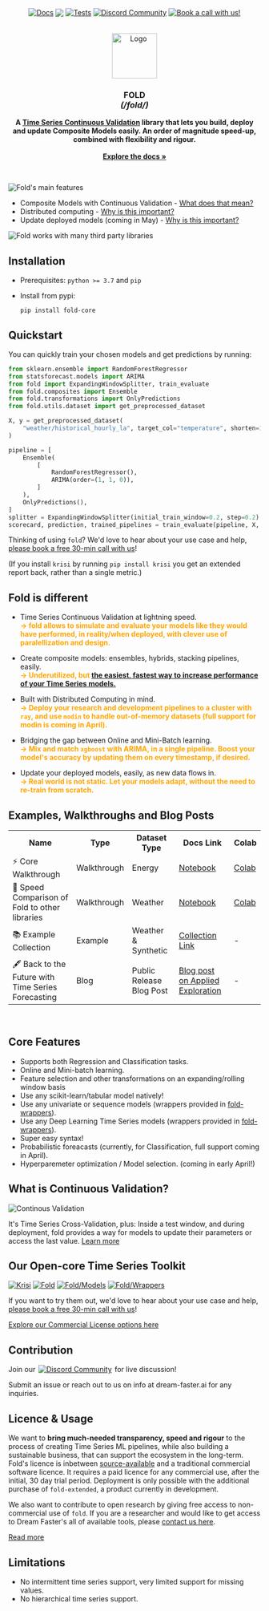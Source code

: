 <!-- # fold -->

<p align="center" style="display:flex; width:100%; align-items:center; justify-content:center;">
  <a style="margin:2px" href="https://dream-faster.github.io/fold/"><img alt="Docs" src="https://img.shields.io/github/actions/workflow/status/dream-faster/fold/docs.yaml?logo=readthedocs"></a>
  <a style="margin:2px" href="https://codecov.io/gh/dream-faster/fold" ><img src="https://codecov.io/gh/dream-faster/fold/branch/main/graph/badge.svg?token=Z7I2XSF188"/></a>
  <a style="margin:2px" href="https://github.com/dream-faster/fold/actions/workflows/tests.yaml"><img alt="Tests" src="https://github.com/dream-faster/fold/actions/workflows/tests.yaml/badge.svg"/></a>
  <a style="margin:2px" href="https://discord.gg/EKJQgfuBpE"><img alt="Discord Community" src="https://img.shields.io/badge/Discord-%235865F2.svg?logo=discord&logoColor=white"></a>
  <a style="margin:2px" href="https://calendly.com/nowcasting/consultation"><img alt="Book a call with us!" src="https://shields.io/badge/-Speak%20with%20us-orange?logo=minutemailer&logoColor=white"></a>
</p>

<!-- PROJECT LOGO -->
<br />
<div align="center">
  <a href="https://dream-faster.github.io/fold/">
    <img src="https://raw.githubusercontent.com/dream-faster/fold/main/docs/images/logo.svg" alt="Logo" width="90" >
  </a>
<h3 align="center"><b>FOLD</b><br> <i>(/fold/)</i></h3>
  <p align="center">
    <b>A <a href="https://dream-faster.github.io/fold/concepts/continuous-validation/">Time Series Continuous Validation</a> library that lets you build, deploy and update Composite Models easily. An order of magnitude speed-up, combined with flexibility and rigour.</b><br>
    <br/>
    <a href="https://dream-faster.github.io/fold/"><strong>Explore the docs »</strong></a>
  </p>
</div>
<br />

<!-- INTRO -->

![Fold's main features](https://raw.githubusercontent.com/dream-faster/fold/main/docs/images/overview_diagrams/main_features.svg)

- Composite Models with Continuous Validation - [What does that mean?](https://dream-faster.github.io/fold/concepts/continuous-validation/)
- Distributed computing - [Why is this important?](#Fold-is-different)
- Update deployed models (coming in May) - [Why is this important?](#Fold-is-different)

![Fold works with many third party libraries](https://raw.githubusercontent.com/dream-faster/fold/main/docs/images/overview_diagrams/third_party.svg)

<!-- GETTING STARTED -->

## Installation

- Prerequisites: `python >= 3.7` and `pip`

- Install from pypi:
  ```
  pip install fold-core
  ```

## Quickstart

You can quickly train your chosen models and get predictions by running:

```py
from sklearn.ensemble import RandomForestRegressor
from statsforecast.models import ARIMA
from fold import ExpandingWindowSplitter, train_evaluate
from fold.composites import Ensemble
from fold.transformations import OnlyPredictions
from fold.utils.dataset import get_preprocessed_dataset

X, y = get_preprocessed_dataset(
    "weather/historical_hourly_la", target_col="temperature", shorten=1000
)

pipeline = [
    Ensemble(
        [
            RandomForestRegressor(),
            ARIMA(order=(1, 1, 0)),
        ]
    ),
    OnlyPredictions(),
]
splitter = ExpandingWindowSplitter(initial_train_window=0.2, step=0.2)
scorecard, prediction, trained_pipelines = train_evaluate(pipeline, X, y, splitter)
```

Thinking of using `fold`? We'd love to hear about your use case and help, [please book a free 30-min call with us](https://calendly.com/nowcasting/consultation)!

(If you install `krisi` by running `pip install krisi` you get an extended report back, rather than a single metric.)

## Fold is different

- Time Series Continuous Validation at lightning speed.<br/>
  <span style="color:orange;">**→ fold allows to simulate and evaluate your models like they would have performed, in reality/when deployed, with clever use of paralellization and design.**</span>

- Create composite models: ensembles, hybrids, stacking pipelines, easily.<br/>
  <span style="color:orange;">**→ Underutilized, but [the easiest, fastest way to increase performance of your Time Series models.](https://linkinghub.elsevier.com/retrieve/pii/S0169207022001480)**
  </span>

- Built with Distributed Computing in mind.<br/>
  <span style="color:orange;">**→ Deploy your research and development pipelines to a cluster with `ray`, and use `modin` to handle out-of-memory datasets (full support for modin is coming in April).**</span>

- Bridging the gap between Online and Mini-Batch learning.<br/>
  <span style="color:orange;">**→ Mix and match `xgboost` with ARIMA, in a single pipeline. Boost your model's accuracy by updating them on every timestamp, if desired.**</span>

- Update your deployed models, easily, as new data flows in.<br/>
  <span style="color:orange;">**→ Real world is not static. Let your models adapt, without the need to re-train from scratch.**</span>

<!-- GETTING STARTED -->

## Examples, Walkthroughs and Blog Posts

<table style="width:100%">
  <tr>
    <th>Name</th>
    <th>Type</th>
    <th>Dataset Type</th>
    <th>Docs Link</th>
    <th>Colab</th>
  </tr>
  <tr>
    <td> 
     ⚡️ Core Walkthrough
    </td>
    <td>Walkthrough</td>
    <td>Energy</td>
    <td>  
      <a href='https://dream-faster.github.io/fold/walkthroughs/core_walkthrough/' target="_blank">Notebook</a>
    </td>
    <td>
     <a href='https://colab.research.google.com/drive/1CVhxOmbHO9PvsdHfGvR91ilJUqEnUuy8?usp=sharing' target="_blank">Colab</a>
    </td>
  </tr>
  <tr>
    <td> 
    🚄 Speed Comparison of Fold to other libraries
    </td>
    <td>Walkthrough</td>
    <td>Weather</td>
    <td> 
        <a href='https://dream-faster.github.io/fold/walkthroughs/benchmarking_sktime_fold/' target="_blank">
        Notebook
        </a>
    </td>
    <td>
        <a href='https://colab.research.google.com/drive/1iLXpty-j1kpDCzLM4fCsP3fLoS_DFN1C?usp=sharing' target="_blank"> 
        Colab
        </a>
    </td>
  </tr>
  <tr>
    <td> 
    📚 Example Collection
    </td>
    <td>Example</td>
    <td>Weather & Synthetic</td>
    <td> 
        <a href='https://dream-faster.github.io/fold/generated/gallery/' target="_blank">
        Collection Link
        </a>
    </td>
    <td> - </td>
  </tr>
  <tr>
    <td> 
    🖋️ Back to the Future with Time Series Forecasting
    </td>
    <td>Blog</td>
    <td>Public Release Blog Post </td>
    <td> 
        <a href='https://www.appliedexploration.com/p/back-to-the-future-with-time-series' target="_blank">
        Blog post on Applied Exploration 
        </a>
    </td>
    <td> - </td>

  </tr>
</table>

<br/>

## Core Features

- Supports both Regression and Classification tasks.
- Online and Mini-batch learning.
- Feature selection and other transformations on an expanding/rolling window basis
- Use any scikit-learn/tabular model natively!
- Use any univariate or sequence models (wrappers provided in [fold-wrappers](https://github.com/dream-faster/fold-wrappers)).
- Use any Deep Learning Time Series models (wrappers provided in [fold-wrappers](https://github.com/dream-faster/fold-wrappers)).
- Super easy syntax!
- Probabilistic foreacasts (currently, for Classification, full support coming in April).
- Hyperparemeter optimization / Model selection. (coming in early April!)

## What is Continuous Validation?

![Continous Validation](https://raw.githubusercontent.com/dream-faster/fold/main/docs/images/technical_diagrams/continous_validation.svg)

It's Time Series Cross-Validation, plus: Inside a test window, and during deployment, fold provides a way for models to update their parameters or access the last value.
[Learn more](https://dream-faster.github.io/fold/concepts/continuous-validation/)

## Our Open-core Time Series Toolkit

[![Krisi](https://raw.githubusercontent.com/dream-faster/fold/main/docs/images/overview_diagrams/dream_faster_suite_krisi.svg)](https://github.com/dream-faster/krisi)
[![Fold](https://raw.githubusercontent.com/dream-faster/fold/main/docs/images/overview_diagrams/dream_faster_suite_fold.svg)](https://github.com/dream-faster/fold)
[![Fold/Models](https://raw.githubusercontent.com/dream-faster/fold/main/docs/images/overview_diagrams/dream_faster_suite_fold_models.svg)](https://github.com/dream-faster/fold-models)
[![Fold/Wrappers](https://raw.githubusercontent.com/dream-faster/fold/main/docs/images/overview_diagrams/dream_faster_suite_fold_wrappers.svg)](https://github.com/dream-faster/fold-wrappers)

If you want to try them out, we'd love to hear about your use case and help, [please book a free 30-min call with us](https://calendly.com/nowcasting/consultation)!

[Explore our Commercial License options here](https://dream-faster.github.io/fold/product/pricing)

## Contribution

Join our   <a style="margin:2px" href="https://discord.gg/EKJQgfuBpE"><img alt="Discord Community" src="https://img.shields.io/badge/Discord-%235865F2.svg?logo=discord&logoColor=white"></a> for live discussion! 

Submit an issue or reach out to us on info at dream-faster.ai for any inquiries.

## Licence & Usage

We want to **bring much-needed transparency, speed and rigour** to the process of creating Time Series ML pipelines, while also building a sustainable business, that can support the ecosystem in the long-term.
Fold's licence is inbetween [source-available](https://en.wikipedia.org/wiki/Source-available_software) and a traditional commercial software licence. It requires a paid licence for any commercial use, after the initial, 30 day trial period. Deployment is only possible with the additional purchase of `fold-extended`, a product currently in development. 

We also want to contribute to open research by giving free access to non-commercial use of `fold`. If you are a researcher and would like to get access to Dream Faster's all of available tools, please <a href='mailto:info@dreamfaster.ai?subject=Research Licence'>contact us here</a>. 

[Read more](https://dream-faster.github.io/fold/product/license/)

## Limitations

- No intermittent time series support, very limited support for missing values.
- No hierarchical time series support.
